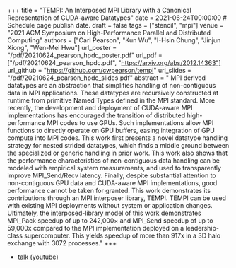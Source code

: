 +++
title = "TEMPI: An Interposed MPI Library with a Canonical Representation of CUDA-aware Datatypes"
date = 2021-06-24T00:00:00  # Schedule page publish date.
draft = false
tags = ["stencil", "mpi"]
venue = "2021 ACM Symposium on High-Performance Parallel and Distributed Computing"
authors = ["Carl Pearson", "Kun Wu", "I-Hsin Chung", "Jinjun Xiong", "Wen-Mei Hwu"]
url_poster = "/pdf/20210624_pearson_hpdc_poster.pdf"
url_pdf = ["/pdf/20210624_pearson_hpdc.pdf", "https://arxiv.org/abs/2012.14363"]
url_github = "https://github.com/cwpearson/tempi"
url_slides = "/pdf/20210624_pearson_hpdc_slides.pdf"
abstract = " MPI derived datatypes are an abstraction that simplifies handling of non-contiguous data in MPI applications. These datatypes are recursively constructed at runtime from primitive Named Types defined in the MPI standard. More recently, the development and deployment of CUDA-aware MPI implementations has encouraged the transition of distributed high-performance MPI codes to use GPUs. Such implementations allow MPI functions to directly operate on GPU buffers, easing integration of GPU compute into MPI codes. This work first presents a novel datatype handling strategy for nested strided datatypes, which finds a middle ground between the specialized or generic handling in prior work. This work also shows that the performance characteristics of non-contiguous data handling can be modeled with empirical system measurements, and used to transparently improve MPI_Send/Recv latency. Finally, despite substantial attention to non-contiguous GPU data and CUDA-aware MPI implementations, good performance cannot be taken for granted. This work demonstrates its contributions through an MPI interposer library, TEMPI. TEMPI can be used with existing MPI deployments without system or application changes. Ultimately, the interposed-library model of this work demonstrates MPI_Pack speedup of up to 242,000× and MPI_Send speedup of up to 59,000x compared to the MPI implementation deployed on a leadership-class supercomputer. This yields speedup of more than 917x in a 3D halo exchange with 3072 processes."
+++

* [talk (youtube)](https://www.youtube.com/watch?v=H-fbTWr85qw)
